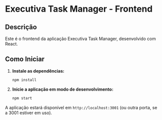 # Executiva Task Manager - Frontend

## Descrição

Este é o frontend da aplicação Executiva Task Manager, desenvolvido com React.

## Como Iniciar

1.  **Instale as dependências:**

    ```bash
    npm install
    ```

2.  **Inicie a aplicação em modo de desenvolvimento:**

    ```bash
    npm start
    ```

A aplicação estará disponível em `http://localhost:3001` (ou outra porta, se a 3001 estiver em uso).